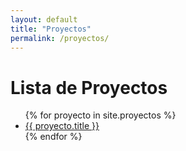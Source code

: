 ```yaml
---
layout: default
title: "Proyectos"
permalink: /proyectos/
---
```


# Lista de Proyectos

<ul>
  {% for proyecto in site.proyectos %}
    <li>
      <a href="{{ proyecto.url }}">{{ proyecto.title }}</a>
    </li>
  {% endfor %}
</ul>

